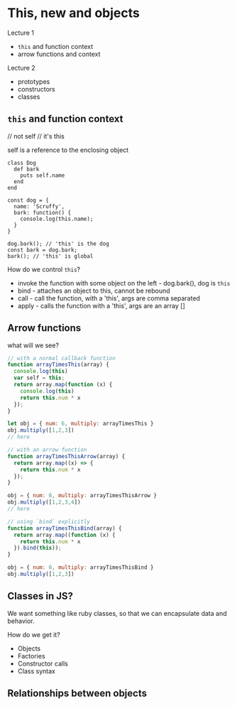 # This, new and objects

Lecture 1
- `this` and function context
- arrow functions and context

Lecture 2
- prototypes
- constructors
- classes

## `this` and function context

// not self
// it's this

self is a reference to the enclosing object

```
class Dog
  def bark
    puts self.name
  end
end
```

```
const dog = {
  name: 'Scruffy',
  bark: function() {
    console.log(this.name);
  }
}

dog.bark(); // 'this' is the dog
const bark = dog.bark;
bark(); // 'this' is global
```

How do we control  `this`?
- invoke the function with some object on the left - dog.bark(), dog is `this`
- bind - attaches an object to this, cannot be rebound
- call - call the function, with a 'this', args are comma separated
- apply - calls the function with a 'this', args are an array []

## Arrow functions

what will we see?

```js
// with a normal callback function
function arrayTimesThis(array) {
  console.log(this)
  var self = this;
  return array.map(function (x) {
    console.log(this)
    return this.num * x
  });
}

let obj = { num: 6, multiply: arrayTimesThis }
obj.multiply([1,2,3])
// here

// with an arrow function
function arrayTimesThisArrow(array) {
  return array.map((x) => {
    return this.num * x
  });
}

obj = { num: 6, multiply: arrayTimesThisArrow }
obj.multiply([1,2,3,4])
// here

// using `bind` explicitly
function arrayTimesThisBind(array) {
  return array.map((function (x) {
    return this.num * x
  }).bind(this));
}

obj = { num: 6, multiply: arrayTimesThisBind }
obj.multiply([1,2,3])
```

## Classes in JS?

We want something like ruby classes, so that we can encapsulate data and behavior.

How do we get it?

- Objects
- Factories
- Constructor calls
- Class syntax

## Relationships between objects
